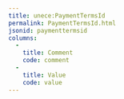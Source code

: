 ```yaml
---
title: unece:PaymentTermsId
permalink: PaymentTermsId.html
jsonid: paymenttermsid
columns:
  - 
    title: Comment
    code: comment
  - 
    title: Value
    code: value
---
```

